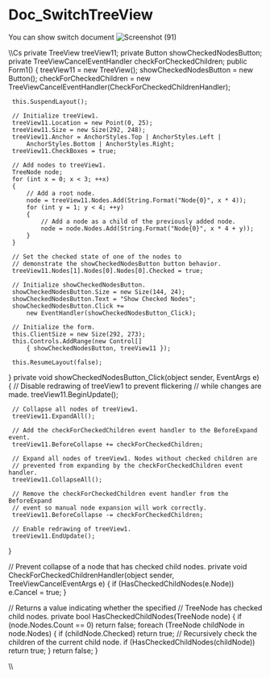 # Doc_SwitchTreeView
You can show switch document
![Screenshot (91)](https://github.com/user-attachments/assets/b484b9a0-b5fd-457d-ac74-d1c6c167ec0c)

\\\Cs
 private TreeView treeView11;
 private Button showCheckedNodesButton;
 private TreeViewCancelEventHandler checkForCheckedChildren;
 public Form1()
 {
     treeView11 = new TreeView();
     showCheckedNodesButton = new Button();
     checkForCheckedChildren =
         new TreeViewCancelEventHandler(CheckForCheckedChildrenHandler);


     this.SuspendLayout();

     // Initialize treeView1.
     treeView11.Location = new Point(0, 25);
     treeView11.Size = new Size(292, 248);
     treeView11.Anchor = AnchorStyles.Top | AnchorStyles.Left |
         AnchorStyles.Bottom | AnchorStyles.Right;
     treeView11.CheckBoxes = true;

     // Add nodes to treeView1.
     TreeNode node;
     for (int x = 0; x < 3; ++x)
     {
         // Add a root node.
         node = treeView11.Nodes.Add(String.Format("Node{0}", x * 4));
         for (int y = 1; y < 4; ++y)
         {
             // Add a node as a child of the previously added node.
             node = node.Nodes.Add(String.Format("Node{0}", x * 4 + y));
         }
     }

     // Set the checked state of one of the nodes to
     // demonstrate the showCheckedNodesButton button behavior.
     treeView11.Nodes[1].Nodes[0].Nodes[0].Checked = true;

     // Initialize showCheckedNodesButton.
     showCheckedNodesButton.Size = new Size(144, 24);
     showCheckedNodesButton.Text = "Show Checked Nodes";
     showCheckedNodesButton.Click +=
         new EventHandler(showCheckedNodesButton_Click);

     // Initialize the form.
     this.ClientSize = new Size(292, 273);
     this.Controls.AddRange(new Control[]
         { showCheckedNodesButton, treeView11 });

     this.ResumeLayout(false);
 }
 private void showCheckedNodesButton_Click(object sender, EventArgs e)
 {
     // Disable redrawing of treeView1 to prevent flickering 
     // while changes are made.
     treeView11.BeginUpdate();

     // Collapse all nodes of treeView1.
     treeView11.ExpandAll();

     // Add the checkForCheckedChildren event handler to the BeforeExpand event.
     treeView11.BeforeCollapse += checkForCheckedChildren;

     // Expand all nodes of treeView1. Nodes without checked children are 
     // prevented from expanding by the checkForCheckedChildren event handler.
     treeView11.CollapseAll();

     // Remove the checkForCheckedChildren event handler from the BeforeExpand 
     // event so manual node expansion will work correctly.
     treeView11.BeforeCollapse -= checkForCheckedChildren;

     // Enable redrawing of treeView1.
     treeView11.EndUpdate();
 }

 // Prevent collapse of a node that has checked child nodes.
 private void CheckForCheckedChildrenHandler(object sender,
     TreeViewCancelEventArgs e)
 {
     if (HasCheckedChildNodes(e.Node)) e.Cancel = true;
 }

 // Returns a value indicating whether the specified 
 // TreeNode has checked child nodes.
 private bool HasCheckedChildNodes(TreeNode node)
 {
     if (node.Nodes.Count == 0) return false;
     foreach (TreeNode childNode in node.Nodes)
     {
         if (childNode.Checked) return true;
         // Recursively check the children of the current child node.
         if (HasCheckedChildNodes(childNode)) return true;
     }
     return false;
 }

\\\

